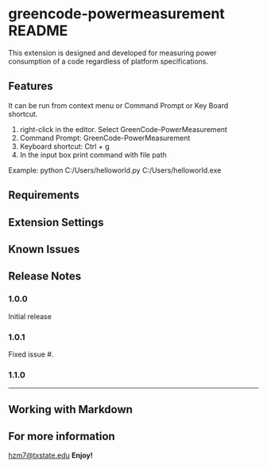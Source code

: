 # greencode-powermeasurement README

This extension is designed and developed for measuring power consumption of a code regardless of platform specifications.

## Features

It can be run from context menu or Command Prompt or Key Board shortcut.
1. right-click in the editor. Select GreenCode-PowerMeasurement
2. Command Prompt: GreenCode-PowerMeasurement
3. Keyboard shortcut: Ctrl + g
4. In the input box print command with file path

Example: 
python C:/Users/helloworld.py
C:/Users/helloworld.exe
## Requirements

## Extension Settings

## Known Issues


## Release Notes


### 1.0.0

Initial release

### 1.0.1

Fixed issue #.

### 1.1.0


---

## Working with Markdown


## For more information
hzm7@txstate.edu
**Enjoy!**
